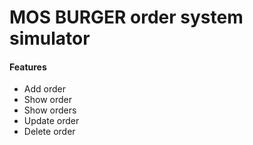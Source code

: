 MOS BURGER order system simulator
======================================
#### Features
- Add order
- Show order
- Show orders
- Update order
- Delete order